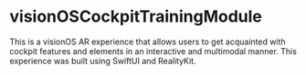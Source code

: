 # visionOSCockpitTrainingModule
This is a visionOS AR experience that allows users to get acquainted with cockpit features and elements in an interactive and multimodal manner. This experience was built using SwiftUI and RealityKit.
